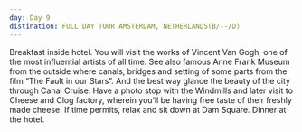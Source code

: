 ```yaml
---
day: Day 9
distination: FULL DAY TOUR AMSTERDAM, NETHERLANDS(B/--/D)
---
```


Breakfast inside hotel. You will visit the works of Vincent Van Gogh, one of the most influential artists of all time. See also famous Anne Frank Museum from the outside where canals, bridges and setting of some parts from the film “The Fault in our Stars”. And the best way glance the beauty of the city through Canal Cruise. Have a photo stop with the Windmills and later visit to Cheese and Clog factory, wherein you’ll be having free taste of their freshly made cheese. If time permits, relax and sit down at Dam Square. Dinner at the hotel.